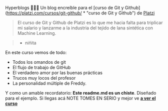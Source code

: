 Hyperblogs 💛💙💖
Un blog encreíble para el [curso de Git y Github](https://platzi.com/cursos/git-github/ * "curso de Git y Github") de [Platzi](https://platzi.com/ "Platzi")
> El curso de Git y Github de Platzi es lo que me hacia falta para triplicar mi salario y lanzarme a la industria del tejido de lana sintética con Machine Learning.

> - niñita

En este curso vemos de todo:
* Todos los omandos de git
* El flujo de trabajo de GitHub
* El verdadero amor por las buenas prácticas
* Trucos muy locos del profesor
* La personalidad múltiple de Freddy.

Y como un amable recordatorio: **Este readme.md es un chiste**. Diseñado para el ejemplo. Si llegas acá NOTE TOMES EN SERIO y mejor ve [**a ver el curso**](https://platzi.com/cursos/git-github/ "**a ver el curso**")

